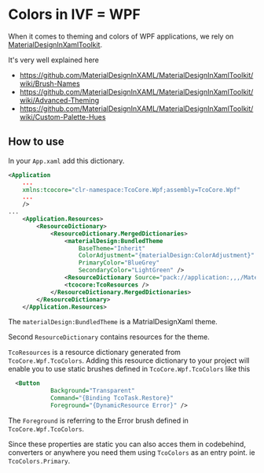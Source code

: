 # Colors in IVF = WPF

When it comes to theming and colors of WPF applications, we rely on [MaterialDesignInXamlToolkit](https://github.com/MaterialDesignInXAML/MaterialDesignInXamlToolkit).

It's very well explained here
- https://github.com/MaterialDesignInXAML/MaterialDesignInXamlToolkit/wiki/Brush-Names
- https://github.com/MaterialDesignInXAML/MaterialDesignInXamlToolkit/wiki/Advanced-Theming
- https://github.com/MaterialDesignInXAML/MaterialDesignInXamlToolkit/wiki/Custom-Palette-Hues

## How to use

In your `App.xaml` add this dictionary.

```xml
<Application
    ...
    xmlns:tcocore="clr-namespace:TcoCore.Wpf;assembly=TcoCore.Wpf"
    ...
    />
...
    <Application.Resources>
        <ResourceDictionary>
            <ResourceDictionary.MergedDictionaries>
                <materialDesign:BundledTheme
                    BaseTheme="Inherit"
                    ColorAdjustment="{materialDesign:ColorAdjustment}"
                    PrimaryColor="BlueGrey"
                    SecondaryColor="LightGreen" />
                <ResourceDictionary Source="pack://application:,,,/MaterialDesignThemes.Wpf;component/Themes/MaterialDesignTheme.Defaults.xaml" />
                <tcocore:TcoResources />
            </ResourceDictionary.MergedDictionaries>
        </ResourceDictionary>
    </Application.Resources>
```

The `materialDesign:BundledTheme` is a MatrialDesignXaml theme.

Second `ResourceDictionary` contains resources for the theme.

`TcoResources` is a resource dictionary generated from `TcoCore.Wpf.TcoColors`.  Adding this resource dictionary to your project will enable you to use static brushes defined in `TcoCore.Wpf.TcoColors`  like this
```xml
  <Button
            Background="Transparent"
            Command="{Binding TcoTask.Restore}"
            Foreground="{DynamicResource Error}" />
```

The `Foreground` is referring to the Error brush defined in `TcoCore.Wpf.TcoColors`.

Since these properties are static you can also acces them in codebehind, converters or anywhere you need them using `TcoColors` as an entry point. ie `TcoColors.Primary`.


